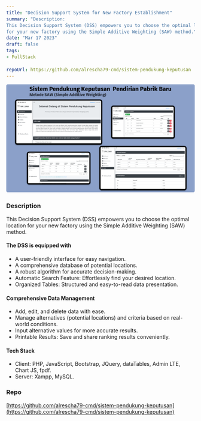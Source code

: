 ```yaml
---
title: "Decision Support System for New Factory Establishment"
summary: "Description:
This Decision Support System (DSS) empowers you to choose the optimal location
for your new factory using the Simple Additive Weighting (SAW) method."
date: "Mar 17 2023"
draft: false
tags:
- FullStack

repoUrl: https://github.com/alrescha79-cmd/sistem-pendukung-keputusan
---
```


![alt text](<../../../../public/SPK SAW.png>)

### Description

This Decision Support System (DSS) empowers you to choose the optimal location
for your new factory using the Simple Additive Weighting (SAW) method.

#### The DSS is equipped with

- A user-friendly interface for easy navigation.
- A comprehensive database of potential locations.
- A robust algorithm for accurate decision-making.
- Automatic Search Feature: Effortlessly find your desired location.
- Organized Tables: Structured and easy-to-read data presentation.

#### Comprehensive Data Management

- Add, edit, and delete data with ease.
- Manage alternatives (potential locations) and criteria based on real-
world conditions.
- Input alternative values for more accurate results.
- Printable Results: Save and share ranking results conveniently.

#### Tech Stack

- Client: PHP, JavaScript, Bootstrap, JQuery, dataTables, Admin LTE, Chart
JS, fpdf.
- Server: Xampp, MySQL.

### Repo

[https://github.com/alrescha79-cmd/sistem-pendukung-keputusan](https://github.com/alrescha79-cmd/sistem-pendukung-keputusan)